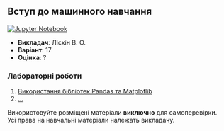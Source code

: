 ## Вступ до машинного навчання

[![Jupyter Notebook](https://img.shields.io/badge/Jupyter-F37626?style=for-the-badge&logo=jupyter&logoColor=white)](#)

- **Викладач**: Ліскін В. О.
- **Варіант**: 17
- **Оцінка**: ?

### Лабораторні роботи
  1. [Використання бібліотек Pandas та Matplotlib](./Lab1/)
  2. [...](./Lab2/)

Використовуйте розміщені матеріали **виключно** для самоперевірки. <br>
Усі права на навчальні матеріали належать викладачу.